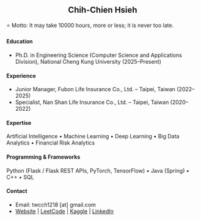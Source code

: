 <h2 align="center">Chih-Chien Hsieh</h2>

⭐ Motto: It may take 10000 hours, more or less; it is never too late.

#### Education

- Ph.D. in Engineering Science (Computer Science and Applications Division), National Cheng Kung University (2025–Present)

#### Experience

- Junior Manager, Fubon Life Insurance Co., Ltd. – Taipei, Taiwan (2022–2025)
- Specialist, Nan Shan Life Insurance Co., Ltd. – Taipei, Taiwan (2020–2022)

#### Expertise

Artificial Intelligence • Machine Learning • Deep Learning • Big Data Analytics • Financial Risk Analytics

#### Programming & Frameworks

Python (Flask / Flask REST APIs, PyTorch, TensorFlow) • Java (Spring) • C++ • SQL

#### Contact

- Email: twcch1218 [at] gmail.com
- [Website](https://twcch.github.io/) | [LeetCode](https://leetcode.com/u/twcch1218/) | [Kaggle](https://www.kaggle.com/twcch1218/) | [LinkedIn](https://www.linkedin.com/in/twcch1218/)
